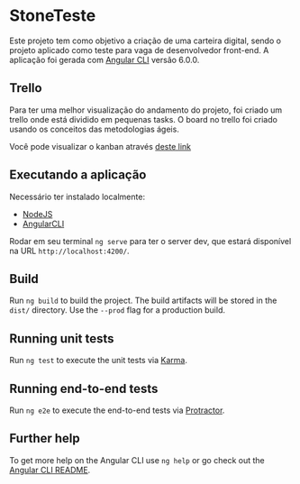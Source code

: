 # StoneTeste
Este projeto tem como objetivo a criação de uma carteira digital, sendo o projeto aplicado como teste para vaga de desenvolvedor front-end. A aplicação foi gerada com [Angular CLI](https://github.com/angular/angular-cli) versão 6.0.0.

## Trello
Para ter uma melhor visualização do andamento do projeto, foi criado um trello onde está dividido em pequenas tasks. O board no trello foi criado usando os conceitos das metodologias ágeis. 

Você pode visualizar o kanban através [deste link](https://trello.com/b/9Ez9admf/stone-pagamentos)

## Executando a aplicação

Necessário ter instalado localmente:

* [NodeJS](https://nodejs.org/en/)
* [AngularCLI](https://cli.angular.io/)

Rodar em seu terminal `ng serve` para ter o server dev, que estará disponível na URL `http://localhost:4200/`. 

## Build

Run `ng build` to build the project. The build artifacts will be stored in the `dist/` directory. Use the `--prod` flag for a production build.

## Running unit tests

Run `ng test` to execute the unit tests via [Karma](https://karma-runner.github.io).

## Running end-to-end tests

Run `ng e2e` to execute the end-to-end tests via [Protractor](http://www.protractortest.org/).

## Further help

To get more help on the Angular CLI use `ng help` or go check out the [Angular CLI README](https://github.com/angular/angular-cli/blob/master/README.md).

